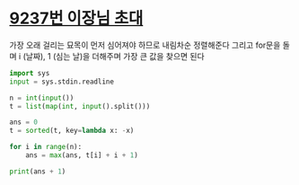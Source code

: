 # [9237번 이장님 초대](https://www.acmicpc.net/problem/9237)

가장 오래 걸리는 묘목이 먼저 심어져야 하므로 내림차순 정렬해준다
그리고 for문을 돌며 i (날짜), 1 (심는 날)을 더해주며 가장 큰 값을 찾으면 된다

```python
import sys
input = sys.stdin.readline

n = int(input())
t = list(map(int, input().split()))

ans = 0
t = sorted(t, key=lambda x: -x)

for i in range(n):
    ans = max(ans, t[i] + i + 1)

print(ans + 1)
```

